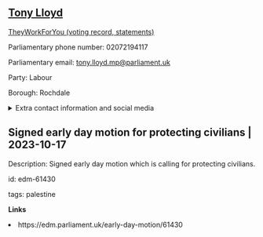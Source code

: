 ## <a href="https://members.parliament.uk/member/450/contact">Tony Lloyd</a>

<a href="https://www.theyworkforyou.com/mp/10367/tony_lloyd/rochdale">TheyWorkForYou (voting record, statements)</a> 

Parliamentary phone number: 02072194117 

Parliamentary email: tony.lloyd.mp@parliament.uk 

Party: Labour 

Borough: Rochdale 

<details><summary>Extra contact information and social media</summary> 
<li>Website:</li>
<li>Twitter:</li>
<li>Constituency office phone number: 01706356542</li>
<li>Constituency office email:</li>
<li>Facebook:</li>
<li>Instagram:</li>
<li>Youtube:</li>
<li>Linkedin:</li>
<li>Government department phone number:</li>
<li>Government department email:</li>
<li>Threads:</li>
<li>Party office phone number:</li>
<li>Party office email:</li>
<li>Tiktok:</li>
</details>

## Signed early day motion for protecting civilians | 2023-10-17

Description: Signed early day motion which is calling for protecting civilians. 
 
id: edm-61430 

tags: palestine 

**Links** 
 <li>https://edm.parliament.uk/early-day-motion/61430</li>
